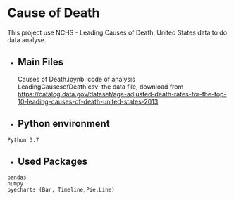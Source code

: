   # Cause of Death
  This project use NCHS - Leading Causes of Death: United States data to do data analyse.<br>
  
   * ## Main Files<br>
      Causes of Death.ipynb: code of analysis<br>
      LeadingCausesofDeath.csv: the data file, download from https://catalog.data.gov/dataset/age-adjusted-death-rates-for-the-top-10-leading-causes-of-death-united-states-2013<br>
  
   * ## Python environment<br>
    Python 3.7
  
   * ## Used Packages<br>
    pandas
    numpy
    pyecharts (Bar, Timeline,Pie,Line)
    
   
      
